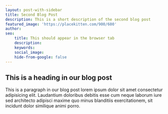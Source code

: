```yaml
---
layout: post-with-sidebar
title: Second Blog Post 
description: This is a short description of the second blog post
featured_image: 'https://placekitten.com/900/600'
author:
seo:
    title: This should appear in the browser tab
    description: 
    keywords: 
    social_image: 
    hide-from-google: false
---
```


## This is a heading in our blog post 

This  is a paragraph in our blog post lorem ipsum dolor sit amet consectetur adipisicing elit. Laudantium doloribus debitis esse cum neque laborum iure sed architecto adipisci maxime quo minus blanditiis exercitationem, sit incidunt dolor similique animi porro.